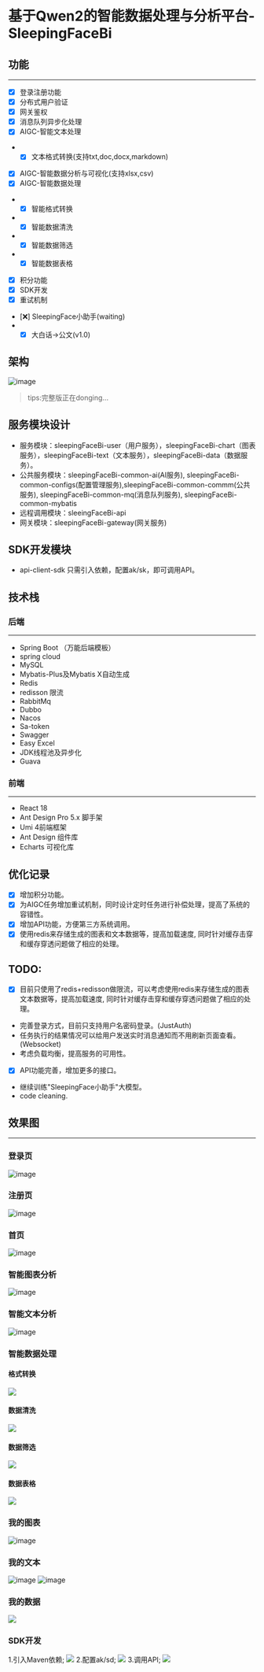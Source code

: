 # 基于Qwen2的智能数据处理与分析平台-SleepingFaceBi

## 功能
***
+ [x] 登录注册功能
+ [X] 分布式用户验证
+ [X] 网关鉴权
+ [x] 消息队列异步化处理
+ [x] AIGC-智能文本处理
+ + [x] 文本格式转换(支持txt,doc,docx,markdown)
+ [x] AIGC-智能数据分析与可视化(支持xlsx,csv)
+ [x] AIGC-智能数据处理
+ + [x] 智能格式转换
+ + [x] 智能数据清洗
+ + [x] 智能数据筛选
+ + [x] 智能数据表格
+ [x] 积分功能
+ [x] SDK开发
+ [x] 重试机制
+ [❌] SleepingFace小助手(waiting)
+ + [x] 大白话->公文(v1.0)

## 架构
![image](assest/Architecture.png)
> tips:完整版正在donging...

## 服务模块设计
- 服务模块：sleepingFaceBi-user（用户服务），sleepingFaceBi-chart（图表服务），sleepingFaceBi-text（文本服务），sleepingFaceBi-data（数据服务）。
- 公共服务模块：sleepingFaceBi-common-ai(AI服务), sleepingFaceBi-common-configs(配置管理服务),sleepingFaceBi-common-commm(公共服务), sleepingFaceBi-common-mq(消息队列服务), sleepingFaceBi-common-mybatis
- 远程调用模块：sleeingFaceBi-api
- 网关模块：sleepingFaceBi-gateway(网关服务)

## SDK开发模块
- api-client-sdk
只需引入依赖，配置ak/sk，即可调用API。

## 技术栈

### 后端
***
- Spring Boot （万能后端模板）
- spring cloud
- MySQL
- Mybatis-Plus及Mybatis X自动生成
- Redis
- redisson 限流
- RabbitMq
- Dubbo
- Nacos
- Sa-token
- Swagger
- Easy Excel
- JDK线程池及异步化
- Guava
### 前端
***
- React 18
- Ant Design Pro 5.x 脚手架
- Umi 4前端框架
- Ant Design 组件库
- Echarts 可视化库

## 优化记录
+ [x] 增加积分功能。
+ [x] 为AIGC任务增加重试机制，同时设计定时任务进行补偿处理，提高了系统的容错性。
+ [x] 增加API功能，方便第三方系统调用。
+ [x] 使用redis来存储生成的图表和文本数据等，提高加载速度, 同时针对缓存击穿和缓存穿透问题做了相应的处理。

## TODO:
+ [x] 目前只使用了redis+redisson做限流，可以考虑使用redis来存储生成的图表文本数据等，提高加载速度, 同时针对缓存击穿和缓存穿透问题做了相应的处理。
- 完善登录方式，目前只支持用户名密码登录。(JustAuth)
- 任务执行的结果情况可以给用户发送实时消息通知而不用刷新页面查看。(Websocket)
- 考虑负载均衡，提高服务的可用性。
+ [x] API功能完善，增加更多的接口。
- 继续训练"SleepingFace小助手"大模型。
- code cleaning.

## 效果图
***
### 登录页
![image](assest/login.png)
### 注册页
![image](assest/register.png)
### 首页
![image](assest/MyInfo.png)
### 智能图表分析
![image](assest/智能图表分析.png)
### 智能文本分析
![image](assest/智能文本分析.png)
### 智能数据处理
#### 格式转换
![](assest/格式转换.png)
#### 数据清洗
![](assest/数据清洗.png)
#### 数据筛选
![](assest/筛选.png)
#### 数据表格
![](assest/表格生成.png)
### 我的图表
![image](assest/图表.png)
### 我的文本
![image](assest/文本.png)
![image](assest/text1.png)
### 我的数据
![](assest/我的数据.png)
### SDK开发
1.引入Maven依赖;
![](assest/API1.png)
2.配置ak/sd;
![](assest/API2.png)
3.调用API;
![](assest/API3.png)
